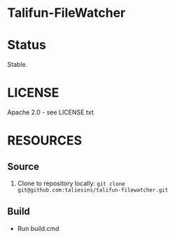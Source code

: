 Talifun-FileWatcher
===========
# Status
Stable. 

# LICENSE
Apache 2.0 - see LICENSE.txt

# RESOURCES
## Source
1. Clone to repository locally: `git clone git@github.com:taliesins/talifun-filewatcher.git`

## Build
* Run build.cmd

